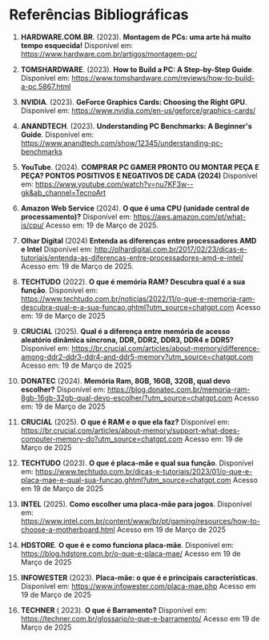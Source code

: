 # Referências Bibliográficas

1. **HARDWARE.COM.BR**. (2023). **Montagem de PCs: uma arte há muito tempo esquecida!** Disponível em: https://www.hardware.com.br/artigos/montagem-pc/

2. **TOMSHARDWARE**. (2023). **How to Build a PC: A Step-by-Step Guide**. Disponível em: https://www.tomshardware.com/reviews/how-to-build-a-pc,5867.html

3. **NVIDIA**. (2023). **GeForce Graphics Cards: Choosing the Right GPU**. Disponível em: https://www.nvidia.com/en-us/geforce/graphics-cards/

4. **ANANDTECH**. (2023). **Understanding PC Benchmarks: A Beginner's Guide**. Disponível em: https://www.anandtech.com/show/12345/understanding-pc-benchmarks

5. **YouTube**. (2024). **COMPRAR PC GAMER PRONTO OU MONTAR PEÇA E PEÇA? PONTOS POSITIVOS E NEGATIVOS DE CADA (2024)** Disponível em: https://www.youtube.com/watch?v=nu7KF3w--gk&ab_channel=TecnoArt

6. **Amazon Web Service** (2024). **O que é uma CPU (unidade central de processamento)?** Disponível em: https://aws.amazon.com/pt/what-is/cpu/ Acesso em: 19 de Março de 2025.

7. **Olhar Digital** (2024) **Entenda as diferenças entre processadores AMD e Intel** Disponível em: http://olhardigital.com.br/2017/02/23/dicas-e-tutoriais/entenda-as-diferencas-entre-processadores-amd-e-intel/ Acesso em: 19 de Março de 2025.

8. **TECHTUDO** (2022). **O que é memória RAM? Descubra qual é a sua função**. Disponível em: https://www.techtudo.com.br/noticias/2022/11/o-que-e-memoria-ram-descubra-qual-e-a-sua-funcao.ghtml?utm_source=chatgpt.com Acesso em: 19 de Março de 2025

9. **CRUCIAL** (2025). **Qual é a diferença entre memória de acesso aleatório dinâmica síncrona, DDR, DDR2, DDR3, DDR4 e DDR5?** Disponível em: https://br.crucial.com/articles/about-memory/difference-among-ddr2-ddr3-ddr4-and-ddr5-memory?utm_source=chatgpt.com Acesso em: 19 de Março de 2025

10. **DONATEC** (2024). **Memória Ram, 8GB, 16GB, 32GB, qual devo escolher?** Disponível em: https://blog.donatec.com.br/memoria-ram-8gb-16gb-32gb-qual-devo-escolher/?utm_source=chatgpt.com Acesso em: 19 de Março de 2025

11. **CRUCIAL** (2025). **O que é RAM e o que ela faz?** Disponível em: https://br.crucial.com/articles/about-memory/support-what-does-computer-memory-do?utm_source=chatgpt.com Acesso em: 19 de Março de 2025

12. **TECHTUDO** (2023). **O que é placa-mãe e qual sua função**. Disponível em:
    https://www.techtudo.com.br/dicas-e-tutoriais/2023/01/o-que-e-placa-mae-e-qual-sua-funcao.ghtml?utm_source=chatgpt.com Acesso em 19 de Março de 2025

13. **INTEL** (2025). **Como escolher uma placa-mãe para jogos**. Disponível em:
    https://www.intel.com.br/content/www/br/pt/gaming/resources/how-to-choose-a-motherboard.html Acesso em 19 de Março de 2025

14. **HDSTORE**. **O que é e como funciona placa-mãe**. Disponível em:
    https://blog.hdstore.com.br/o-que-e-placa-mae/ Acesso em 19 de Março de 2025

15. **INFOWESTER** (2023). **Placa-mãe: o que é e principais características**. Disponível em:
    https://www.infowester.com/placa-mae.php Acesso em 19 de Março de 2025

16. **TECHNER** ( 2023). **O que é Barramento?** Disponível em:
    https://techner.com.br/glossario/o-que-e-barramento/ Acesso em 19 de Março de 2025
